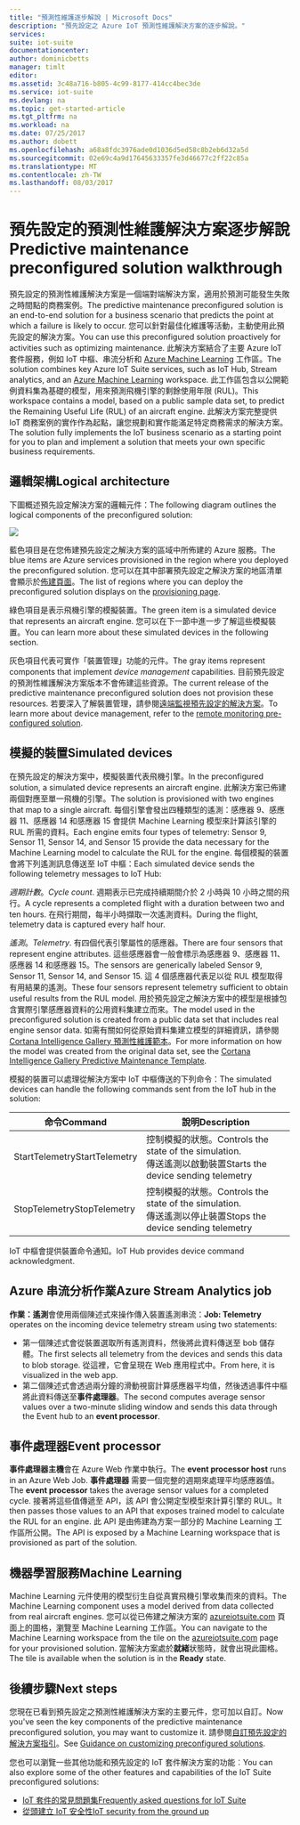 ```yaml
---
title: "預測性維護逐步解說 | Microsoft Docs"
description: "預先設定之 Azure IoT 預測性維護解決方案的逐步解說。"
services: 
suite: iot-suite
documentationcenter: 
author: dominicbetts
manager: timlt
editor: 
ms.assetid: 3c48a716-b805-4c99-8177-414cc4bec3de
ms.service: iot-suite
ms.devlang: na
ms.topic: get-started-article
ms.tgt_pltfrm: na
ms.workload: na
ms.date: 07/25/2017
ms.author: dobett
ms.openlocfilehash: a68a8fdc3976ade0d1036d5ed58c8b2eb6d32a5d
ms.sourcegitcommit: 02e69c4a9d17645633357fe3d46677c2ff22c85a
ms.translationtype: MT
ms.contentlocale: zh-TW
ms.lasthandoff: 08/03/2017
---
```

# <a name="predictive-maintenance-preconfigured-solution-walkthrough"></a><span data-ttu-id="2389d-103">預先設定的預測性維護解決方案逐步解說</span><span class="sxs-lookup"><span data-stu-id="2389d-103">Predictive maintenance preconfigured solution walkthrough</span></span>

<span data-ttu-id="2389d-104">預先設定的預測性維護解決方案是一個端對端解決方案，適用於預測可能發生失敗之時間點的商務案例。</span><span class="sxs-lookup"><span data-stu-id="2389d-104">The predictive maintenance preconfigured solution is an end-to-end solution for a business scenario that predicts the point at which a failure is likely to occur.</span></span> <span data-ttu-id="2389d-105">您可以針對最佳化維護等活動，主動使用此預先設定的解決方案。</span><span class="sxs-lookup"><span data-stu-id="2389d-105">You can use this preconfigured solution proactively for activities such as optimizing maintenance.</span></span> <span data-ttu-id="2389d-106">此解決方案結合了主要 Azure IoT 套件服務，例如 IoT 中樞、串流分析和 [Azure Machine Learning][lnk-machine-learning] 工作區。</span><span class="sxs-lookup"><span data-stu-id="2389d-106">The solution combines key Azure IoT Suite services, such as IoT Hub, Stream analytics, and an [Azure Machine Learning][lnk-machine-learning] workspace.</span></span> <span data-ttu-id="2389d-107">此工作區包含以公開範例資料集為基礎的模型，用來預測飛機引擎的剩餘使用年限 (RUL)。</span><span class="sxs-lookup"><span data-stu-id="2389d-107">This workspace contains a model, based on a public sample data set, to predict the Remaining Useful Life (RUL) of an aircraft engine.</span></span> <span data-ttu-id="2389d-108">此解決方案完整提供 IoT 商務案例的實作作為起點，讓您規劃和實作能滿足特定商務需求的解決方案。</span><span class="sxs-lookup"><span data-stu-id="2389d-108">The solution fully implements the IoT business scenario as a starting point for you to plan and implement a solution that meets your own specific business requirements.</span></span>

## <a name="logical-architecture"></a><span data-ttu-id="2389d-109">邏輯架構</span><span class="sxs-lookup"><span data-stu-id="2389d-109">Logical architecture</span></span>

<span data-ttu-id="2389d-110">下圖概述預先設定解決方案的邏輯元件：</span><span class="sxs-lookup"><span data-stu-id="2389d-110">The following diagram outlines the logical components of the preconfigured solution:</span></span>

![][img-architecture]

<span data-ttu-id="2389d-111">藍色項目是在您佈建預先設定之解決方案的區域中所佈建的 Azure 服務。</span><span class="sxs-lookup"><span data-stu-id="2389d-111">The blue items are Azure services provisioned in the region where you deployed the preconfigured solution.</span></span> <span data-ttu-id="2389d-112">您可以在其中部署預先設定之解決方案的地區清單會顯示於[佈建頁面][lnk-azureiotsuite]。</span><span class="sxs-lookup"><span data-stu-id="2389d-112">The list of regions where you can deploy the preconfigured solution displays on the [provisioning page][lnk-azureiotsuite].</span></span>

<span data-ttu-id="2389d-113">綠色項目是表示飛機引擎的模擬裝置。</span><span class="sxs-lookup"><span data-stu-id="2389d-113">The green item is a simulated device that represents an aircraft engine.</span></span> <span data-ttu-id="2389d-114">您可以在下一節中進一步了解這些模擬裝置。</span><span class="sxs-lookup"><span data-stu-id="2389d-114">You can learn more about these simulated devices in the following section.</span></span>

<span data-ttu-id="2389d-115">灰色項目代表可實作「裝置管理」功能的元件。</span><span class="sxs-lookup"><span data-stu-id="2389d-115">The gray items represent components that implement *device management* capabilities.</span></span> <span data-ttu-id="2389d-116">目前預先設定的預測性維護解決方案版本不會佈建這些資源。</span><span class="sxs-lookup"><span data-stu-id="2389d-116">The current release of the predictive maintenance preconfigured solution does not provision these resources.</span></span> <span data-ttu-id="2389d-117">若要深入了解裝置管理，請參閱[遠端監視預先設定的解決方案][lnk-remote-monitoring]。</span><span class="sxs-lookup"><span data-stu-id="2389d-117">To learn more about device management, refer to the [remote monitoring pre-configured solution][lnk-remote-monitoring].</span></span>

## <a name="simulated-devices"></a><span data-ttu-id="2389d-118">模擬的裝置</span><span class="sxs-lookup"><span data-stu-id="2389d-118">Simulated devices</span></span>

<span data-ttu-id="2389d-119">在預先設定的解決方案中，模擬裝置代表飛機引擎。</span><span class="sxs-lookup"><span data-stu-id="2389d-119">In the preconfigured solution, a simulated device represents an aircraft engine.</span></span> <span data-ttu-id="2389d-120">此解決方案已佈建兩個對應至單一飛機的引擎。</span><span class="sxs-lookup"><span data-stu-id="2389d-120">The solution is provisioned with two engines that map to a single aircraft.</span></span> <span data-ttu-id="2389d-121">每個引擎會發出四種類型的遙測：感應器 9、感應器 11、感應器 14 和感應器 15 會提供 Machine Learning 模型來計算該引擎的 RUL 所需的資料。</span><span class="sxs-lookup"><span data-stu-id="2389d-121">Each engine emits four types of telemetry: Sensor 9, Sensor 11, Sensor 14, and Sensor 15 provide the data necessary for the Machine Learning model to calculate the RUL for the engine.</span></span> <span data-ttu-id="2389d-122">每個模擬的裝置會將下列遙測訊息傳送至 IoT 中樞：</span><span class="sxs-lookup"><span data-stu-id="2389d-122">Each simulated device sends the following telemetry messages to IoT Hub:</span></span>

<span data-ttu-id="2389d-123">*週期計數*。</span><span class="sxs-lookup"><span data-stu-id="2389d-123">*Cycle count*.</span></span> <span data-ttu-id="2389d-124">週期表示已完成持續期間介於 2 小時與 10 小時之間的飛行。</span><span class="sxs-lookup"><span data-stu-id="2389d-124">A cycle represents a completed flight with a duration between two and ten hours.</span></span> <span data-ttu-id="2389d-125">在飛行期間，每半小時擷取一次遙測資料。</span><span class="sxs-lookup"><span data-stu-id="2389d-125">During the flight, telemetry data is captured every half hour.</span></span>

<span data-ttu-id="2389d-126">*遙測*。</span><span class="sxs-lookup"><span data-stu-id="2389d-126">*Telemetry*.</span></span> <span data-ttu-id="2389d-127">有四個代表引擎屬性的感應器。</span><span class="sxs-lookup"><span data-stu-id="2389d-127">There are four sensors that represent engine attributes.</span></span> <span data-ttu-id="2389d-128">這些感應器會一般會標示為感應器 9、感應器 11、感應器 14 和感應器 15。</span><span class="sxs-lookup"><span data-stu-id="2389d-128">The sensors are generically labeled Sensor 9, Sensor 11, Sensor 14, and Sensor 15.</span></span> <span data-ttu-id="2389d-129">這 4 個感應器代表足以從 RUL 模型取得有用結果的遙測。</span><span class="sxs-lookup"><span data-stu-id="2389d-129">These four sensors represent telemetry sufficient to obtain useful results from the RUL model.</span></span> <span data-ttu-id="2389d-130">用於預先設定之解決方案中的模型是根據包含實際引擎感應器資料的公用資料集建立而來。</span><span class="sxs-lookup"><span data-stu-id="2389d-130">The model used in the preconfigured solution is created from a public data set that includes real engine sensor data.</span></span> <span data-ttu-id="2389d-131">如需有關如何從原始資料集建立模型的詳細資訊，請參閱 [Cortana Intelligence Gallery 預測性維護範本][lnk-cortana-analytics]。</span><span class="sxs-lookup"><span data-stu-id="2389d-131">For more information on how the model was created from the original data set, see the [Cortana Intelligence Gallery Predictive Maintenance Template][lnk-cortana-analytics].</span></span>

<span data-ttu-id="2389d-132">模擬的裝置可以處理從解決方案中 IoT 中樞傳送的下列命令：</span><span class="sxs-lookup"><span data-stu-id="2389d-132">The simulated devices can handle the following commands sent from the IoT hub in the solution:</span></span>

| <span data-ttu-id="2389d-133">命令</span><span class="sxs-lookup"><span data-stu-id="2389d-133">Command</span></span> | <span data-ttu-id="2389d-134">說明</span><span class="sxs-lookup"><span data-stu-id="2389d-134">Description</span></span> |
| --- | --- |
| <span data-ttu-id="2389d-135">StartTelemetry</span><span class="sxs-lookup"><span data-stu-id="2389d-135">StartTelemetry</span></span> |<span data-ttu-id="2389d-136">控制模擬的狀態。</span><span class="sxs-lookup"><span data-stu-id="2389d-136">Controls the state of the simulation.</span></span><br/><span data-ttu-id="2389d-137">傳送遙測以啟動裝置</span><span class="sxs-lookup"><span data-stu-id="2389d-137">Starts the device sending telemetry</span></span> |
| <span data-ttu-id="2389d-138">StopTelemetry</span><span class="sxs-lookup"><span data-stu-id="2389d-138">StopTelemetry</span></span> |<span data-ttu-id="2389d-139">控制模擬的狀態。</span><span class="sxs-lookup"><span data-stu-id="2389d-139">Controls the state of the simulation.</span></span><br/><span data-ttu-id="2389d-140">傳送遙測以停止裝置</span><span class="sxs-lookup"><span data-stu-id="2389d-140">Stops the device sending telemetry</span></span> |

<span data-ttu-id="2389d-141">IoT 中樞會提供裝置命令通知。</span><span class="sxs-lookup"><span data-stu-id="2389d-141">IoT Hub provides device command acknowledgment.</span></span>

## <a name="azure-stream-analytics-job"></a><span data-ttu-id="2389d-142">Azure 串流分析作業</span><span class="sxs-lookup"><span data-stu-id="2389d-142">Azure Stream Analytics job</span></span>

<span data-ttu-id="2389d-143">**作業：遙測**會使用兩個陳述式來操作傳入裝置遙測串流：</span><span class="sxs-lookup"><span data-stu-id="2389d-143">**Job: Telemetry** operates on the incoming device telemetry stream using two statements:</span></span>

* <span data-ttu-id="2389d-144">第一個陳述式會從裝置選取所有遙測資料，然後將此資料傳送至 bob 儲存體。</span><span class="sxs-lookup"><span data-stu-id="2389d-144">The first selects all telemetry from the devices and sends this data to blob storage.</span></span> <span data-ttu-id="2389d-145">從這裡，它會呈現在 Web 應用程式中。</span><span class="sxs-lookup"><span data-stu-id="2389d-145">From here, it is visualized in the web app.</span></span>
* <span data-ttu-id="2389d-146">第二個陳述式會透過兩分鐘的滑動視窗計算感應器平均值，然後透過事件中樞將此資料傳送至**事件處理器**。</span><span class="sxs-lookup"><span data-stu-id="2389d-146">The second computes average sensor values over a two-minute sliding window and sends this data through the Event hub to an **event processor**.</span></span>

## <a name="event-processor"></a><span data-ttu-id="2389d-147">事件處理器</span><span class="sxs-lookup"><span data-stu-id="2389d-147">Event processor</span></span>
<span data-ttu-id="2389d-148">**事件處理器主機**會在 Azure Web 作業中執行。</span><span class="sxs-lookup"><span data-stu-id="2389d-148">The **event processor host** runs in an Azure Web Job.</span></span> <span data-ttu-id="2389d-149">**事件處理器** 需要一個完整的週期來處理平均感應器值。</span><span class="sxs-lookup"><span data-stu-id="2389d-149">The **event processor** takes the average sensor values for a completed cycle.</span></span> <span data-ttu-id="2389d-150">接著將這些值傳遞至 API，該 API 會公開定型模型來計算引擎的 RUL。</span><span class="sxs-lookup"><span data-stu-id="2389d-150">It then passes those values to an API that exposes trained model to calculate the RUL for an engine.</span></span> <span data-ttu-id="2389d-151">此 API 是由佈建為方案一部分的 Machine Learning 工作區所公開。</span><span class="sxs-lookup"><span data-stu-id="2389d-151">The API is exposed by a Machine Learning workspace that is provisioned as part of the solution.</span></span>

## <a name="machine-learning"></a><span data-ttu-id="2389d-152">機器學習服務</span><span class="sxs-lookup"><span data-stu-id="2389d-152">Machine Learning</span></span>
<span data-ttu-id="2389d-153">Machine Learning 元件使用的模型衍生自從真實飛機引擎收集而來的資料。</span><span class="sxs-lookup"><span data-stu-id="2389d-153">The Machine Learning component uses a model derived from data collected from real aircraft engines.</span></span> <span data-ttu-id="2389d-154">您可以從已佈建之解決方案的 [azureiotsuite.com][lnk-azureiotsuite] 頁面上的圖格，瀏覽至 Machine Learning 工作區。</span><span class="sxs-lookup"><span data-stu-id="2389d-154">You can navigate to the Machine Learning workspace from the tile on the [azureiotsuite.com][lnk-azureiotsuite] page for your provisioned solution.</span></span> <span data-ttu-id="2389d-155">當解決方案處於**就緒**狀態時，就會出現此圖格。</span><span class="sxs-lookup"><span data-stu-id="2389d-155">The tile is available when the solution is in the **Ready** state.</span></span>


## <a name="next-steps"></a><span data-ttu-id="2389d-156">後續步驟</span><span class="sxs-lookup"><span data-stu-id="2389d-156">Next steps</span></span>
<span data-ttu-id="2389d-157">您現在已看到預先設定之預測性維護解決方案的主要元件，您可加以自訂。</span><span class="sxs-lookup"><span data-stu-id="2389d-157">Now you've seen the key components of the predictive maintenance preconfigured solution, you may want to customize it.</span></span> <span data-ttu-id="2389d-158">請參閱[自訂預先設定的解決方案指引][lnk-customize]。</span><span class="sxs-lookup"><span data-stu-id="2389d-158">See [Guidance on customizing preconfigured solutions][lnk-customize].</span></span>

<span data-ttu-id="2389d-159">您也可以瀏覽一些其他功能和預先設定的 IoT 套件解決方案的功能︰</span><span class="sxs-lookup"><span data-stu-id="2389d-159">You can also explore some of the other features and capabilities of the IoT Suite preconfigured solutions:</span></span>

* <span data-ttu-id="2389d-160">[IoT 套件的常見問題集][lnk-faq]</span><span class="sxs-lookup"><span data-stu-id="2389d-160">[Frequently asked questions for IoT Suite][lnk-faq]</span></span>
* <span data-ttu-id="2389d-161">[從頭建立 IoT 安全性][lnk-security-groundup]</span><span class="sxs-lookup"><span data-stu-id="2389d-161">[IoT security from the ground up][lnk-security-groundup]</span></span>

[img-architecture]: media/iot-suite-predictive-walkthrough/architecture.png

[lnk-remote-monitoring]: iot-suite-remote-monitoring-sample-walkthrough.md
[lnk-cortana-analytics]: http://gallery.cortanaintelligence.com/Collection/Predictive-Maintenance-Template-3
[lnk-azureiotsuite]: https://www.azureiotsuite.com/
[lnk-customize]: iot-suite-guidance-on-customizing-preconfigured-solutions.md
[lnk-faq]: iot-suite-faq.md
[lnk-security-groundup]: securing-iot-ground-up.md
[lnk-machine-learning]: https://azure.microsoft.com/services/machine-learning/